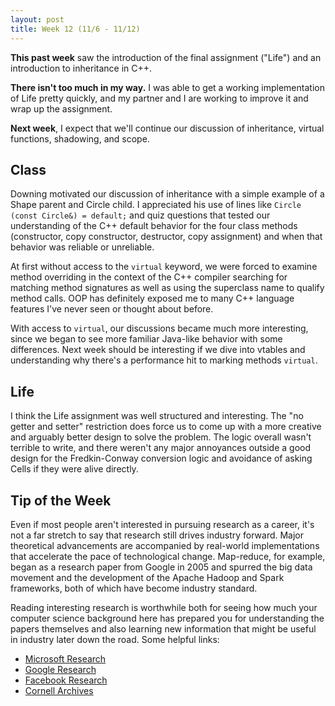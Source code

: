 ```yaml
---
layout: post
title: Week 12 (11/6 - 11/12)
---
```


**This past week** saw the introduction of the final assignment ("Life") and an introduction to inheritance in C++. 

**There isn't too much in my way.**  I was able to get a working implementation of Life pretty quickly, and my partner and I are working to improve it and wrap up the assignment.

**Next week**, I expect that we'll continue our discussion of inheritance, virtual functions, shadowing, and scope.

Class
-----
Downing motivated our discussion of inheritance with a simple example of a Shape parent and Circle child. I appreciated his use of lines like `Circle (const Circle&) = default;` and quiz questions that tested our understanding of the C++ default behavior for the four class methods (constructor, copy constructor, destructor, copy assignment) and when that behavior was reliable or unreliable.

At first without access to the `virtual` keyword, we were forced to examine method overriding in the context of the C++ compiler searching for matching method signatures as well as using the superclass name to qualify method calls. OOP has definitely exposed me to many C++ language features I've never seen or thought about before. 

With access to `virtual`, our discussions became much more interesting, since we began to see more familiar Java-like behavior with some differences. Next week should be interesting if we dive into vtables and understanding why there's a performance hit to marking methods `virtual`.

Life
----
I think the Life assignment was well structured and interesting. The "no getter and setter" restriction does force us to come up with a more creative and arguably better design to solve the problem. The logic overall wasn't terrible to write, and there weren't any major annoyances outside a good design for the Fredkin-Conway conversion logic and avoidance of asking Cells if they were alive directly.

Tip of the Week
---------------
Even if most people aren't interested in pursuing research as a career, it's not a far stretch to say that research still drives industry forward. Major theoretical advancements are accompanied by real-world implementations that accelerate the pace of technological change. Map-reduce, for example, began as a research paper from Google in 2005 and spurred the big data movement and the development of the Apache Hadoop and Spark frameworks, both of which have become industry standard.

Reading interesting research is worthwhile both for seeing how much your computer science background here has prepared you for understanding the papers themselves and also learning new information that might be useful in industry later down the road. Some helpful links:

- [Microsoft Research](https://www.microsoft.com/en-us/research/)
- [Google Research](https://research.google.com/pubs/papers.html)
- [Facebook Research](https://research.facebook.com/publications/)
- [Cornell Archives](https://arxiv.org/archive/cs)
